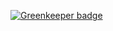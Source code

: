 
[![Greenkeeper badge](https://badges.greenkeeper.io/PatNeedham/DeepLinkFromPushNotification.svg)](https://greenkeeper.io/)
